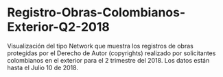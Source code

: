 # Registro-Obras-Colombianos-Exterior-Q2-2018
Visualización del tipo Network que muestra los registros de obras protegidas por el Derecho de Autor (copyrights) realizado por solicitantes colombianos en el exterior para el 2 trimestre del 2018. Los datos están hasta el Julio 10 de 2018.
